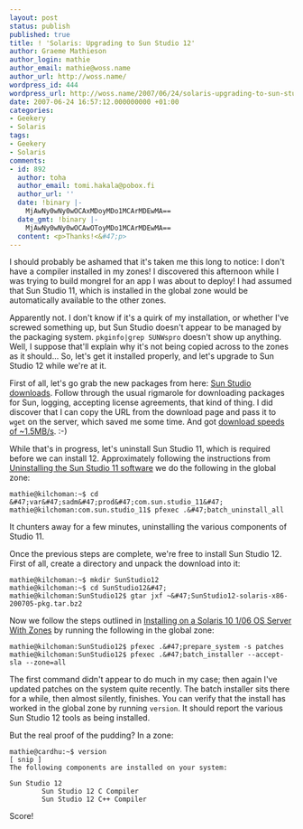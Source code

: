 ```yaml
---
layout: post
status: publish
published: true
title: ! 'Solaris: Upgrading to Sun Studio 12'
author: Graeme Mathieson
author_login: mathie
author_email: mathie@woss.name
author_url: http://woss.name/
wordpress_id: 444
wordpress_url: http://woss.name/2007/06/24/solaris-upgrading-to-sun-studio-12/
date: 2007-06-24 16:57:12.000000000 +01:00
categories:
- Geekery
- Solaris
tags:
- Geekery
- Solaris
comments:
- id: 892
  author: toha
  author_email: tomi.hakala@pobox.fi
  author_url: ''
  date: !binary |-
    MjAwNy0wNy0wOCAxMDoyMDo1MCArMDEwMA==
  date_gmt: !binary |-
    MjAwNy0wNy0wOCAwOToyMDo1MCArMDEwMA==
  content: <p>Thanks!<&#47;p>
---
```

I should probably be ashamed that it's taken me this long to notice: I don't have a compiler installed in my zones!  I discovered this afternoon while I was trying to build mongrel for an app I was about to deploy!  I had assumed that Sun Studio 11, which is installed in the global zone would be automatically available to the other zones.

Apparently not.  I don't know if it's a quirk of my installation, or whether I've screwed something up, but Sun Studio doesn't appear to be managed by the packaging system.  `pkginfo|grep SUNWspro` doesn't show up anything.  Well, I suppose that'll explain why it's not being copied across to the zones as it should...  So, let's get it installed properly, and let's upgrade to Sun Studio 12 while we're at it.

First of all, let's go grab the new packages from here: [Sun Studio downloads](http:&#47;&#47;developers.sun.com&#47;sunstudio&#47;downloads&#47;index.jsp).  Follow through the usual rigmarole for downloading packages for Sun, logging, accepting license agreements, that kind of thing.  I did discover that I can copy the URL from the download page and pass it to `wget` on the server, which saved me some time.  And got [download speeds of ~1.5MB&#47;s](http:&#47;&#47;belowzero.biz&#47;). :-)

While that's in progress, let's uninstall Sun Studio 11, which is required before we can install 12.  Approximately following the instructions from [Uninstalling the Sun Studio 11 software](http:&#47;&#47;docs.sun.com&#47;source&#47;819-3052&#47;remove.html#56314) we do the following in the global zone:

    mathie@kilchoman:~$ cd &#47;var&#47;sadm&#47;prod&#47;com.sun.studio_11&#47;
    mathie@kilchoman:com.sun.studio_11$ pfexec .&#47;batch_uninstall_all

It chunters away for a few minutes, uninstalling the various components of Studio 11.

Once the previous steps are complete, we're free to install Sun Studio 12.  First of all, create a directory and unpack the download into it:

    mathie@kilchoman:~$ mkdir SunStudio12
    mathie@kilchoman:~$ cd SunStudio12&#47;
    mathie@kilchoman:SunStudio12$ gtar jxf ~&#47;SunStudio12-solaris-x86-200705-pkg.tar.bz2

Now we follow the steps outlined in [Installing on a Solaris 10 1&#47;06 OS Server With Zones](http:&#47;&#47;docs.sun.com&#47;app&#47;docs&#47;doc&#47;820-0273&#47;6nc1a9djl?a=view) by running the following in the global zone:

    mathie@kilchoman:SunStudio12$ pfexec .&#47;prepare_system -s patches
    mathie@kilchoman:SunStudio12$ pfexec .&#47;batch_installer --accept-sla --zone=all

The first command didn't appear to do much in my case; then again I've updated patches on the system quite recently.  The batch installer sits there for a while, then almost silently, finishes.  You can verify that the install has worked in the global zone by running `version`.  It should report the various Sun Studio 12 tools as being installed.

But the real proof of the pudding?  In a zone:

    mathie@cardhu:~$ version
    [ snip ]
    The following components are installed on your system:

    Sun Studio 12
            Sun Studio 12 C Compiler
            Sun Studio 12 C++ Compiler

Score!
